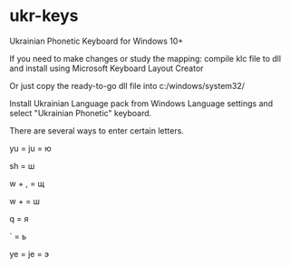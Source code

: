 # ukr-keys
Ukrainian Phonetic Keyboard for Windows 10+

If you need to make changes or study the mapping: compile klc file to dll and install using Microsoft Keyboard Layout Creator

Or just copy the ready-to-go dll file into c:/windows/system32/

Install Ukrainian Language pack from Windows Language settings and select "Ukrainian Phonetic" keyboard.

There are several ways to enter certain letters.

yu = ju = ю

sh = ш

w + , = щ

w + <any other char> = ш

q = я

` = ь

ye = je = э

